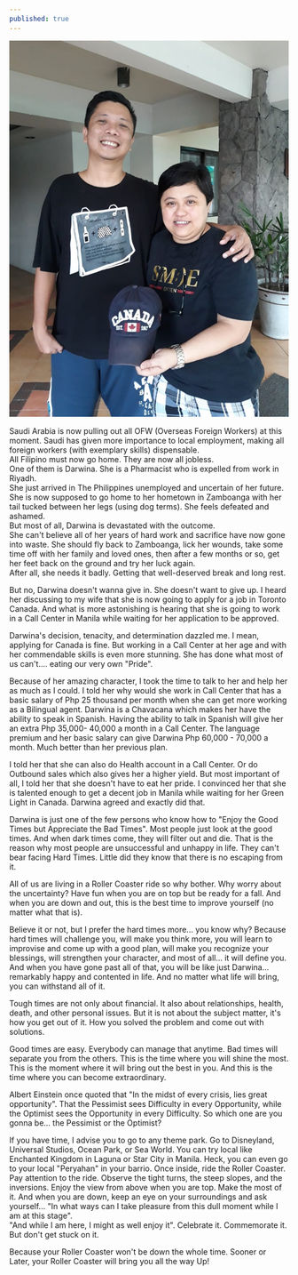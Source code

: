 ```yaml
---
published: true
---
```

![OFW](/images/Darwina.jpg)

Saudi Arabia is now pulling out all OFW (Overseas Foreign Workers) at this moment.
Saudi has given more importance to local employment, making all foreign workers (with exemplary skills) dispensable.   
All Filipino must now go home. They are now all jobless.   
One of them is Darwina. She is a Pharmacist who is expelled from work in Riyadh.   
She just arrived in The Philippines unemployed and uncertain of her future.   
She is now supposed to go home to her hometown in Zamboanga with her tail tucked between her legs (using dog terms). She feels defeated and ashamed.   
But most of all, Darwina is devastated with the outcome.   
She can't believe all of her years of hard work and sacrifice have now gone into waste.
She should fly back to Zamboanga, lick her wounds, take some time off with her family and loved ones, then after a few months or so, get her feet back on the ground and try her luck again.   
After all, she needs it badly. Getting that well-deserved break and long rest.

But no, Darwina doesn't wanna give in. She doesn't want to give up. 
I heard her discussing to my wife that she is now going to apply for a job in Toronto Canada. 
And what is more astonishing is hearing that she is going to work in a Call Center in Manila while waiting for her application to be approved.

Darwina's decision, tenacity, and determination dazzled me.  I mean, applying for Canada is fine. But working in a Call Center at her age and with her commendable skills is even more stunning. 
She has done what most of us can't.... eating our very own "Pride".

Because of her amazing character, I took the time to talk to her and help her as much as I could. 
I told her why would she work in Call Center that has a basic salary of Php 25 thousand per month when she can get more working as a Bilingual agent. 
Darwina is a Chavacana which makes her have the ability to speak in Spanish. 
Having the ability to talk in Spanish will give her an extra Php 35,000- 40,000 a month in a Call Center. 
The language premium and her basic salary can give Darwina Php 60,000 - 70,000 a month. Much better than her previous plan.

I told her that she can also do Health account in a Call Center. Or do Outbound sales which also gives her a higher yield.
But most important of all, I told her that she doesn't have to eat her pride. 
I convinced her that she is talented enough to get a decent job in Manila while waiting for her Green Light in Canada.
Darwina agreed and exactly did that.

Darwina is just one of the few persons who know how to "Enjoy the Good Times but Appreciate the Bad Times". 
Most people just look at the good times. And when dark times come, they will filter out and die.
That is the reason why most people are unsuccessful and unhappy in life. 
They can't bear facing Hard Times.
Little did they know that there is no escaping from it. 

All of us are living in a Roller Coaster ride so why bother. 
Why worry about the uncertainty? 
Have fun when you are on top but be ready for a fall. 
And when you are down and out, this is the best time to improve yourself (no matter what that is).

Believe it or not, but I prefer the hard times more... you know why? 
Because hard times will challenge you, will make you think more, you will learn to improvise and come up with a good plan, will make you recognize your blessings, will strengthen your character, 
and most of all... it will define you.
And when you have gone past all of that, you will be like just Darwina... remarkably happy and contented in life.
And no matter what life will bring, you can withstand all of it.

Tough times are not only about financial. It also about relationships, health, death, and other personal issues. 
But it is not about the subject matter, it's how you get out of it. How you solved the problem and come out with solutions.

Good times are easy. Everybody can manage that anytime.
Bad times will separate you from the others. 
This is the time where you will shine the most. This is the moment where it will bring out the best in you. 
And this is the time where you can become extraordinary.

Albert Einstein once quoted that "In the midst of every crisis, lies great opportunity".
That the Pessimist sees Difficulty in every Opportunity, while the Optimist sees the Opportunity in every Difficulty. 
So which one are you gonna be... the Pessimist or the Optimist?

If you have time, I advise you to go to any theme park. 
Go to Disneyland, Universal Studios, Ocean Park, or Sea World.
You can try local like Enchanted Kingdom in Laguna or Star City in Manila.
Heck, you can even go to your local "Peryahan" in your barrio.
Once inside, ride the Roller Coaster. 
Pay attention to the ride. Observe the tight turns, the steep slopes, and the inversions. 
Enjoy the view from above when you are top. Make the most of it. 
And when you are down, keep an eye on your surroundings and ask yourself...  "In what ways can I take pleasure from this dull moment while I am at this stage".  
"And while I am here, I might as well enjoy it". 
Celebrate it. Commemorate it. But don't get stuck on it.

Because your Roller Coaster won't be down the whole time. Sooner or Later, your Roller Coaster will bring you all the way Up!




